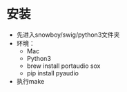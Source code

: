 # 安装
* 先进入snowboy/swig/python3文件夹
* 环境：
    * Mac
    * Python3
    * brew install portaudio sox
    * pip install pyaudio
* 执行make
